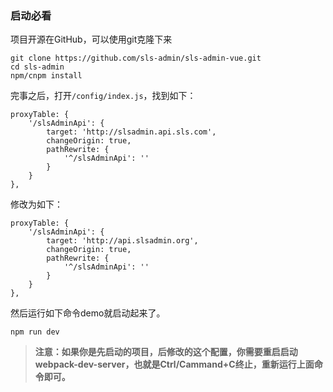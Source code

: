 ### 启动必看

项目开源在GitHub，可以使用git克隆下来

```
git clone https://github.com/sls-admin/sls-admin-vue.git
cd sls-admin
npm/cnpm install
```

完事之后，打开`/config/index.js`，找到如下：

```
proxyTable: {
    '/slsAdminApi': {
        target: 'http://slsadmin.api.sls.com',
        changeOrigin: true,
        pathRewrite: {
            '^/slsAdminApi': ''
        }
    }
},
```
修改为如下：

```
proxyTable: {
    '/slsAdminApi': {
        target: 'http://api.slsadmin.org',
        changeOrigin: true,
        pathRewrite: {
            '^/slsAdminApi': ''
        }
    }
},
```

然后运行如下命令demo就启动起来了。

```
npm run dev
```

> **注意：如果你是先启动的项目，后修改的这个配置，你需要重启启动webpack-dev-server，也就是Ctrl/Cammand+C终止，重新运行上面命令即可。**

